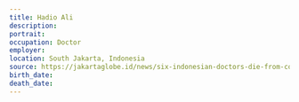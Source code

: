 ```yaml
---
title: Hadio Ali
description: 
portrait: 
occupation: Doctor
employer: 
location: South Jakarta, Indonesia
source: https://jakartaglobe.id/news/six-indonesian-doctors-die-from-covid19-cases-exceed-500, https://twitter.com/PBIDI/status/1241672169131630594
birth_date: 
death_date: 
---
```


